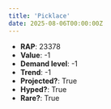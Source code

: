 ```yaml
---
title: 'Picklace'
date: 2025-08-06T00:00:00Z
---
```

- **RAP**: 23378
- **Value**: -1
- **Demand level**: -1
- **Trend**: -1
- **Projected?**: True
- **Hyped?**: True
- **Rare?**: True
